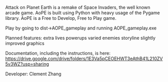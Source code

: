 Attack on Planet Earth is a remake of Space Invaders,
the well known arcade game.
AoPE is built using Python with heavy usage of the Pygame library.
AoPE is a Free to Develop, Free to Play game.

Play by going to dist->AOPE_gameplay and running AOPE_gameplay.exe

Planned features:
  extra lives
  powerups
  varied enemies
  storyline
  slightly improved graphics

Documentation, including the instructions, is here:
https://drive.google.com/drive/folders/1E3Va5pCEOEHWT3eAthB41L210ZV5v3WZ?usp=sharing

Developer: Clement Zhang